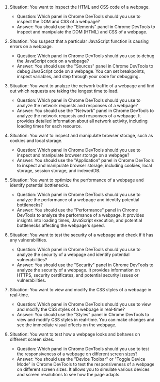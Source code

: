 
1. Situation: You want to inspect the HTML and CSS code of a webpage.
   - Question: Which panel in Chrome DevTools should you use to inspect the DOM and CSS of a webpage?
   - Answer: You should use the "Elements" panel in Chrome DevTools to inspect and manipulate the DOM (HTML) and CSS of a webpage.



2. Situation: You suspect that a particular JavaScript function is causing errors on a webpage.
   - Question: Which panel in Chrome DevTools should you use to debug the JavaScript code on a webpage?
   - Answer: You should use the "Sources" panel in Chrome DevTools to debug JavaScript code on a webpage. You can set breakpoints, inspect variables, and step through your code for debugging.



3. Situation: You want to analyze the network traffic of a webpage and find out which requests are taking the longest time to load.
   - Question: Which panel in Chrome DevTools should you use to analyze the network requests and responses of a webpage?
   - Answer: You should use the "Network" panel in Chrome DevTools to analyze the network requests and responses of a webpage. It provides detailed information about all network activity, including loading times for each resource.



4. Situation: You want to inspect and manipulate browser storage, such as cookies and local storage.
   - Question: Which panel in Chrome DevTools should you use to inspect and manipulate browser storage on a webpage?
   - Answer: You should use the "Application" panel in Chrome DevTools to inspect and manipulate browser storage, including cookies, local storage, session storage, and indexedDB.



5. Situation: You want to optimize the performance of a webpage and identify potential bottlenecks.
   - Question: Which panel in Chrome DevTools should you use to analyze the performance of a webpage and identify potential bottlenecks?
   - Answer: You should use the "Performance" panel in Chrome DevTools to analyze the performance of a webpage. It provides insights into loading times, JavaScript execution, and potential bottlenecks affecting the webpage's speed.



6. Situation: You want to test the security of a webpage and check if it has any vulnerabilities.
   - Question: Which panel in Chrome DevTools should you use to analyze the security of a webpage and identify potential vulnerabilities?
   - Answer: You should use the "Security" panel in Chrome DevTools to analyze the security of a webpage. It provides information on HTTPS, security certificates, and potential security issues or vulnerabilities.



7. Situation: You want to view and modify the CSS styles of a webpage in real-time.
   - Question: Which panel in Chrome DevTools should you use to view and modify the CSS styles of a webpage in real-time?
   - Answer: You should use the "Styles" panel in Chrome DevTools to view and modify CSS styles in real-time. You can make changes and see the immediate visual effects on the webpage.

   

8. Situation: You want to test how a webpage looks and behaves on different screen sizes.
   - Question: Which panel in Chrome DevTools should you use to test the responsiveness of a webpage on different screen sizes?
   - Answer: You should use the "Device Toolbar" or "Toggle Device Mode" in Chrome DevTools to test the responsiveness of a webpage on different screen sizes. It allows you to simulate various devices and screen resolutions to see how the page adapts.